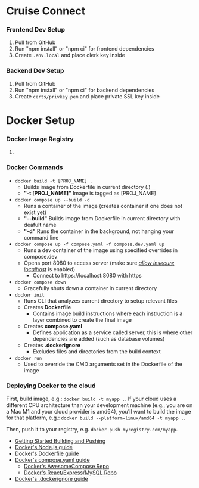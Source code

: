 # Cruise Connect
### Frontend Dev Setup
1. Pull from GitHub
2. Run "npm install" or "npm ci" for frontend dependencies
3. Create `.env.local` and place clerk key inside

### Backend Dev Setup
1. Pull from GitHub
2. Run "npm install" or "npm ci" for backend dependencies
3. Create `certs/privkey.pem` and place private SSL key inside

# Docker Setup
### Docker Image Registry
1.
### Docker Commands
- `docker build -t [PROJ_NAME] .`
  - Builds image from Dockerfile in current directory (.)
  - **"-t [PROJ_NAME]"** Image is tagged as [PROJ_NAME]
- `docker compose up --build -d`
  - Runs a container of the image (creates container if one does not exist yet)
  - **"--build"** Builds image from Dockerfile in current directory with deafult name 
  - **"-d"** Runs the container in the background, not hanging your command line
- `docker compose up -f compose.yaml -f compose.dev.yaml up`
  - Runs a dev container of the image using specified overrides in compose.dev
  - Opens port 8080 to access server (make sure *[allow insecure localhost](chrome://flags/#allow-insecure-localhost)* is enabled)
    - Connect to https://localhost:8080 with https
- `docker compose down`
  - Gracefully shuts down a container in current directory
- `docker init`
  - Runs CLI that analyzes current directory to setup relevant files
  - Creates **Dockerfile**
    - Contains image build instructions where each instruction is a layer combined to create the final image
  - Creates **compose.yaml**
    - Defines application as a service called server, this is where other dependencies are added (such as database volumes)
  - Creates **.dockerignore**
    - Excludes files and directories from the build context
- `docker run`
  - Used to override the CMD arguments set in the Dockerfile of the image

### Deploying Docker to the cloud

First, build image, e.g.: `docker build -t myapp .`.
If your cloud uses a different CPU architecture than your development
machine (e.g., you are on a Mac M1 and your cloud provider is amd64),
you'll want to build the image for that platform, e.g.:
`docker build --platform=linux/amd64 -t myapp .`.

Then, push it to your registry, e.g. `docker push myregistry.com/myapp`.

- [Getting Started Building and Pushing](https://docs.docker.com/go/get-started-sharing/)
- [Docker's Node.js guide](https://docs.docker.com/language/nodejs/)
- [Docker's Dockerfile guide](https://docs.docker.com/go/dockerfile-reference/)
- [Docker's compose.yaml guide](https://docs.docker.com/go/compose-spec-reference/)
  - [Docker's AwesomeCompose Repo](https://github.com/docker/awesome-compose)
  - [Docker's React/Express/MySQL Repo](https://github.com/docker/awesome-compose/tree/master/react-express-mysql)
- [Docker's .dockerignore guide](https://docs.docker.com/go/build-context-dockerignore/)
